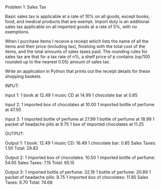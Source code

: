 Problem 1: Sales Tax

Basic sales tax is applicable at a rate of 10% on all goods, except books, food, and medical products
that are exempt. Import duty is an additional sales tax applicable on all imported goods at a rate of
5%, with no exemptions.

When I purchase items I receive a receipt which lists the name of all the items and their price
(including tax), finishing with the total cost of the items, and the total amounts of sales taxes paid. The
rounding rules for sales tax are that for a tax rate of n%, a shelf price of p contains (np/100 rounded
up to the nearest 0.05) amount of sales tax.

Write an application in Python that prints out the receipt details for these shopping baskets.

INPUT:

Input 1:
1 book at 12.49
1 music CD at 14.99
1 chocolate bar at 0.85

Input 2:
1 imported box of chocolates at 10.00 
1 imported bottle of perfume at 47.50

Input 3:
1 imported bottle of perfume at 27.99 
1 bottle of perfume at 18.99
1 packet of headache pills at 9.75
1 box of imported chocolates at 11.25

OUTPUT:

Output 1:
1 book: 12.49
1 music CD: 16.49
1 chocolate bar: 0.85 
Sales Taxes: 1.50 
Total: 29.83

Output 2:
1 imported box of chocolates: 10.50 
1 imported bottle of perfume: 54.65 
Sales Taxes: 7.15
Total: 65.15

Output 3:
1 imported bottle of perfume: 32,19 
1 bottle of perfume: 20.89
1 packet of headache pills: 9.75
1 imported box of chocolates: 11.85 
Sales Taxes: 6.70
Total: 74.68